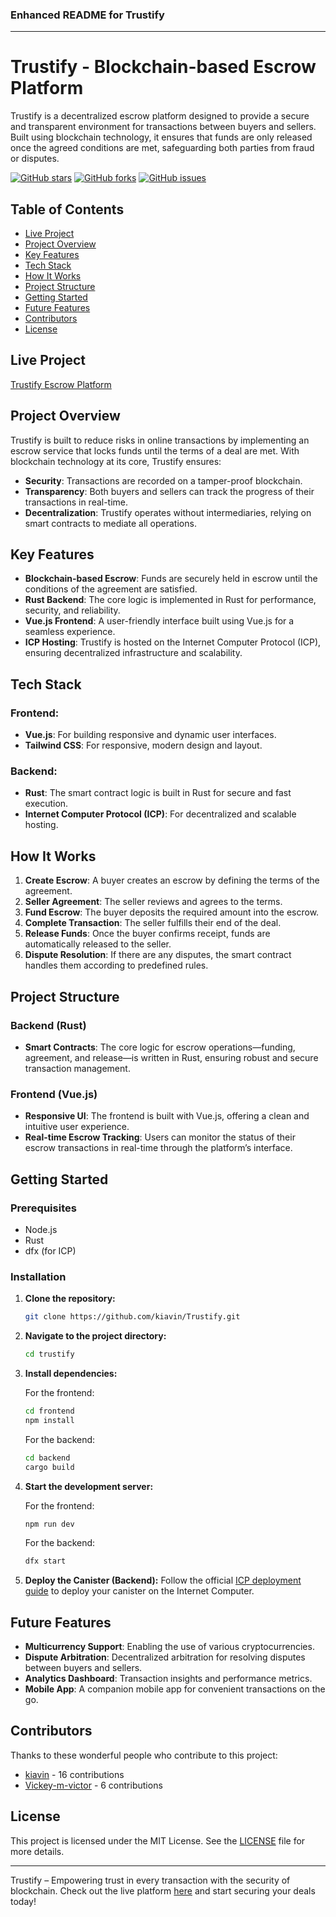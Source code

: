 ### Enhanced README for Trustify

---

# Trustify - Blockchain-based Escrow Platform

Trustify is a decentralized escrow platform designed to provide a secure and transparent environment for transactions between buyers and sellers. Built using blockchain technology, it ensures that funds are only released once the agreed conditions are met, safeguarding both parties from fraud or disputes.

[![GitHub stars](https://img.shields.io/github/stars/kiavin/Trustify.svg?style=social&label=Star)](https://github.com/kiavin/Trustify/stargazers)
[![GitHub forks](https://img.shields.io/github/forks/kiavin/Trustify.svg?style=social&label=Fork)](https://github.com/kiavin/Trustify/network)
[![GitHub issues](https://img.shields.io/github/issues/kiavin/Trustify.svg)](https://github.com/kiavin/Trustify/issues)

## Table of Contents
- [Live Project](#live-project)
- [Project Overview](#project-overview)
- [Key Features](#key-features)
- [Tech Stack](#tech-stack)
- [How It Works](#how-it-works)
- [Project Structure](#project-structure)
- [Getting Started](#getting-started)
- [Future Features](#future-features)
- [Contributors](#contributors)
- [License](#license)

## Live Project
[Trustify Escrow Platform](https://kv2lk-baaaa-aaaal-qnaoq-cai.icp0.io/)

## Project Overview

Trustify is built to reduce risks in online transactions by implementing an escrow service that locks funds until the terms of a deal are met. With blockchain technology at its core, Trustify ensures:

- **Security**: Transactions are recorded on a tamper-proof blockchain.
- **Transparency**: Both buyers and sellers can track the progress of their transactions in real-time.
- **Decentralization**: Trustify operates without intermediaries, relying on smart contracts to mediate all operations.

## Key Features

- **Blockchain-based Escrow**: Funds are securely held in escrow until the conditions of the agreement are satisfied.
- **Rust Backend**: The core logic is implemented in Rust for performance, security, and reliability.
- **Vue.js Frontend**: A user-friendly interface built using Vue.js for a seamless experience.
- **ICP Hosting**: Trustify is hosted on the Internet Computer Protocol (ICP), ensuring decentralized infrastructure and scalability.

## Tech Stack

### Frontend:
- **Vue.js**: For building responsive and dynamic user interfaces.
- **Tailwind CSS**: For responsive, modern design and layout.

### Backend:
- **Rust**: The smart contract logic is built in Rust for secure and fast execution.
- **Internet Computer Protocol (ICP)**: For decentralized and scalable hosting.

## How It Works

1. **Create Escrow**: A buyer creates an escrow by defining the terms of the agreement.
2. **Seller Agreement**: The seller reviews and agrees to the terms.
3. **Fund Escrow**: The buyer deposits the required amount into the escrow.
4. **Complete Transaction**: The seller fulfills their end of the deal.
5. **Release Funds**: Once the buyer confirms receipt, funds are automatically released to the seller.
6. **Dispute Resolution**: If there are any disputes, the smart contract handles them according to predefined rules.

## Project Structure

### Backend (Rust)
- **Smart Contracts**: The core logic for escrow operations—funding, agreement, and release—is written in Rust, ensuring robust and secure transaction management.

### Frontend (Vue.js)
- **Responsive UI**: The frontend is built with Vue.js, offering a clean and intuitive user experience.
- **Real-time Escrow Tracking**: Users can monitor the status of their escrow transactions in real-time through the platform’s interface.

## Getting Started

### Prerequisites
- Node.js
- Rust
- dfx (for ICP)

### Installation

1. **Clone the repository:**
   ```bash
   git clone https://github.com/kiavin/Trustify.git
   ```

2. **Navigate to the project directory:**
   ```bash
   cd trustify
   ```

3. **Install dependencies:**

   For the frontend:
   ```bash
   cd frontend
   npm install
   ```

   For the backend:
   ```bash
   cd backend
   cargo build
   ```

4. **Start the development server:**

   For the frontend:
   ```bash
   npm run dev
   ```

   For the backend:
   ```bash
   dfx start
   ```

5. **Deploy the Canister (Backend):**
   Follow the official [ICP deployment guide](https://sdk.dfinity.org/docs/developers-guide/deploy-app.html) to deploy your canister on the Internet Computer.

## Future Features

- **Multicurrency Support**: Enabling the use of various cryptocurrencies.
- **Dispute Arbitration**: Decentralized arbitration for resolving disputes between buyers and sellers.
- **Analytics Dashboard**: Transaction insights and performance metrics.
- **Mobile App**: A companion mobile app for convenient transactions on the go.

## Contributors

Thanks to these wonderful people who contribute to this project:

- [kiavin](https://github.com/kiavin) - 16 contributions
- [Vickey-m-victor](https://github.com/Vickey-m-victor) - 6 contributions

## License

This project is licensed under the MIT License. See the [LICENSE](./LICENSE) file for more details.

---

Trustify – Empowering trust in every transaction with the security of blockchain. Check out the live platform [here](https://kv2lk-baaaa-aaaal-qnaoq-cai.icp0.io/) and start securing your deals today!
